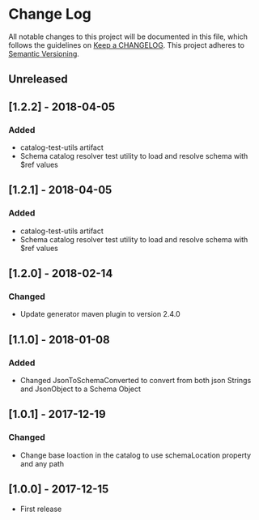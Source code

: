 # Change Log
All notable changes to this project will be documented in this file, which follows the guidelines 
on [Keep a CHANGELOG](http://keepachangelog.com/). This project adheres to 
[Semantic Versioning](http://semver.org/).

## Unreleased

## [1.2.2] - 2018-04-05
### Added
- catalog-test-utils artifact
- Schema catalog resolver test utility to load and resolve schema with $ref values 

## [1.2.1] - 2018-04-05
### Added
- catalog-test-utils artifact
- Schema catalog resolver test utility to load and resolve schema with $ref values 

## [1.2.0] - 2018-02-14
### Changed
- Update generator maven plugin to version 2.4.0

## [1.1.0] - 2018-01-08
### Added
- Changed JsonToSchemaConverted to convert from both json Strings and JsonObject to a Schema Object

## [1.0.1] - 2017-12-19
### Changed
- Change base loaction in the catalog to use schemaLocation property and any path

## [1.0.0] - 2017-12-15
- First release
